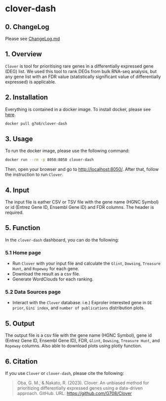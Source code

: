 # clover-dash

## 0. ChangeLog
Please see [ChangeLog.md](ChangeLog.md)

## 1. Overview
`Clover` is tool for prioritising rare genes in a differentially expressed gene (DEG) list. We used this tool to rank DEGs from bulk RNA-seq analysis, but any gene list with an FDR value (statistically significant value of differentially expressed) is applicable. 

## 2. Installation

Everything is contained in a docker image. To install docker, please see [here](https://docs.docker.com/get-docker/).

```bash
docker pull g7o8/clover-dash
```

## 3. Usage
To run the docker image, please use the following command:

```bash
docker run --rm -p 8050:8050 clover-dash
```

Then, open your browser and go to [http://localhost:8050/](http://localhost:8050/). 
After that, follow the instruction to run `Clover`.

## 4. Input
The input file is eather CSV or TSV file with the gene name (HGNC Symbol) or id (Entrez Gene ID, Ensembl Gene ID) and FDR columns. The header is required.

## 5. Function
In the `clover-dash` dashboard, you can do the following:

### 5.1 Home page
- Run `Clover` with your input file and calculate the `Glint`, `Dowsing`, `Treasure Hunt`, and `Ropeway` for each gene.
- Download the result as a csv file.
- Generate WordClouds for each ranking.

### 5.2 Data Sources page
- Interact with the `Clover` database.
	i.e.) Exproler interested gene in `DE prior`, `Gini index`, and `number of publications` distribution plots.

## 5. Output
The output file is a csv file with the gene name (HGNC Symbol), gene id (Entrez Gene ID, Ensembl Gene ID), FDR, `Glint`, `Dowsing`, `Treasure Hunt`, and `Ropeway` columns.  Also able to download plots using plotly function.

## 6. Citation
If you use `Clover` or `clover-dash`, please cite the following:

> Oba, G. M., & Nakato, R. (2023). Clover: An unbiased method for prioritizing differentially expressed genes using a data-driven approach. GitHub. URL: https://github.com/G708/Clover
